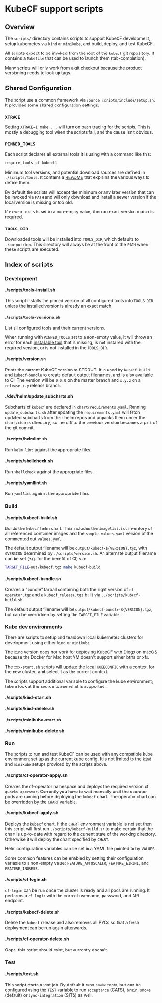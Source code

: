 # KubeCF support scripts

## Overview

The `scripts/` directory contains scripts to support KubeCF development, setup
kubernetes via `kind` or `minikube`, and build, deploy, and test KubeCF.

All scripts expect to be invoked from the root of the `kubecf` git repository.
It contains a `Makefile` that can be used to launch them (tab-completion).

Many scripts will only work from a git checkout because the product versioning
needs to look up tags.

## Shared Configuration

The script use a common framework via `source scripts/include/setup.sh`. It
provides some shared configuration settings:

### `XTRACE`

Setting `XTRACE=1 make ...` will turn on bash tracing for the scripts. This
is mostly a debugging tool when the scripts fail, and the cause isn't obvious.

### `PINNED_TOOLS`

Each script declares all external tools it is using with a command like this:

```bash
require_tools cf kubectl
```

Minimum tool versions, and potential download sources are defined in `./scripts/tools`.
It contains a [README](tools/README.md) that explains the various ways to
define them.

By default the scripts will accept the minimum or any later version that
can be invoked via `PATH` and will only download and install a newer version
if the local version is missing or too old.

If `PINNED_TOOLS` is set to a non-empty value, then an exact version match is
required.

### `TOOLS_DIR`

Downloaded tools will be installed into `TOOLS_DIR`, which defaults to
`./output/bin`. This directory will always be at the front of the `PATH`
when these scripts are executed.

## Index of scripts


### Development

#### ./scripts/tools-install.sh

This script installs the pinned version of all configured tools into `TOOLS_DIR`
unless the installed version is already an exact match.

#### ./scripts/tools-versions.sh

List all configured tools and their current versions.

When running with `PINNED_TOOLS` set to a non-empty value, it will throw an
error for each [installable tool](tools/README.md#installable-tools) that
is missing, is not installed with the required version, or is not installed
in the `TOOLS_DIR`.

#### ./scripts/version.sh

Prints the current KubeCF version to STDOUT. It is used by `kubecf-build` and
`kubecf-bundle` to create default output filenames, and is also available to
CI. The version will be `0.0.0` on the master branch and `x.y.z` on a
`release-x.y` release branch.

#### ./dev/helm/update_subcharts.sh

Subcharts of `kubecf` are declared in `chart/requirements.yaml`.
Running `update_subcharts.sh` after updating the `requirements.yaml` will
fetch updated subcharts from their helm repos and unpacks them under the
`chart/charts` directory, so the diff to the previous version
becomes a part of the git commit.

#### ./scripts/helmlint.sh

Run `helm lint` against the appropriate files.

#### ./scripts/shellcheck.sh

Run `shellcheck` against the appropriate files.

#### ./scripts/yamllint.sh

Run `yamllint` against the appropriate files.


### Build

#### ./scripts/kubecf-build.sh

Builds the `kubecf` helm chart. This includes the `imagelist.txt` inventory of
all referenced container images and the `sample-values.yaml` version of the
commented out `values.yaml`.

The default output filename will be `output/kubecf-${VERSION}.tgz`, with `$VERSION`
determined by `./scripts/version.sh`. An alternate output filename can be set (e.g.
for the benefit of CI) via:

```bash
TARGET_FILE=out/kubecf.tgz make kubecf-build
```

#### ./scripts/kubecf-bundle.sh

Creates a "bundle" tarball containing both the right version of `cf-operator.tgz`
and a `kubecf_release.tgz` built via `../scripts/kubecf-build.sh`.

The default output filename will be `output/kubecf-bundle-${VERSION}.tgz`, but
can be overridden by setting the `TARGET_FILE` variable.

### Kube dev environments

There are scripts to setup and teardown local kubernetes clusters for
development using either `kind` or `minikube`.

The `kind` version does not work for deploying KubeCF with Diego on macOS
because the Docker for Mac host VM doesn't support either btrfs or xfs.

The `xxx-start.sh` scripts will update the local `KUBECONFIG` with a context for
the new cluster, and select it as the current context.

The scripts support additional variable to configure the kube environment; take
a look at the source to see what is supported.

#### ./scripts/kind-start.sh

#### ./scripts/kind-delete.sh

#### ./scripts/minikube-start.sh

#### ./scripts/minikube-delete.sh


### Run

The scripts to run and test KubeCF can be used with any compatible kube
environment set up as the current kube config. It is not limited to the `kind`
and `minikube` setups provided by the scripts above.

#### ./scripts/cf-operator-apply.sh

Creates the cf-operator namespace and deploys the required version of
`quarks-operator`. Currently you have to wait manually until the operator pods
are running before deploying the `kubecf` chart. The operator chart can
be overridden by the `CHART` variable.

#### ./scripts/kubecf-apply.sh

Deploys the `kubecf` chart. If the `CHART` environment variable is not set then this script will first run `./scripts/kubecf-build.sh` to make certain that the chart is up-to-date with regard to the current state of the working directory. Otherwise it will deploy the chart specified by `CHART`.

Helm configuration variables can be set in a YAML file pointed to by `VALUES`.

Some common features can be enabled by setting their configuration variable
to a non-empty value: `FEATURE_AUTOSCALER`, `FEATURE_EIRINI`, and
`FEATURE_INGRESS`.

#### ./scripts/cf-login.sh

`cf-login` can be run once the cluster is ready and all pods are running.  It
performs a `cf login` with the correct username, password, and API endpoint.

#### ./scripts/kubecf-delete.sh

Delete the `kubecf` release and also removes all PVCs so that a fresh deployment
can be run again afterwards.

#### ./scripts/cf-operator-delete.sh

Oops, this script should exist, but currently doesn't.

### Test

#### ./scripts/test.sh

This script starts a test job. By default it runs `smoke` tests, but can be
configured using the `TEST` variable to run `acceptance` (CATS), `brain`,
`smoke` (default) or `sync-integration` (SITS) as well.
